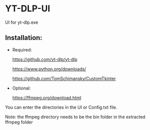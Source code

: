 # YT-DLP-UI
 UI for yt-dlp.exe

 ## Installation:

 * Required: 

    https://github.com/yt-dlp/yt-dlp

    https://www.python.org/downloads/

    https://github.com/TomSchimansky/CustomTkinter


 * Optional: 

    https://ffmpeg.org/download.html

 You can enter the directories in the UI or Config.txt file. 
 
 Note: the ffmpeg directory needs to be the bin folder in the extracted ffmpeg folder

